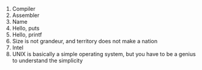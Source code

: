 1. Compiler
2. Assembler
3. Name
4. Hello, puts
5. Hello, printf
6. Size is not grandeur, and territory does not make a nation
7. Intel
8. UNIX is basically a simple operating system, but you have to be a genius to understand the simplicity
